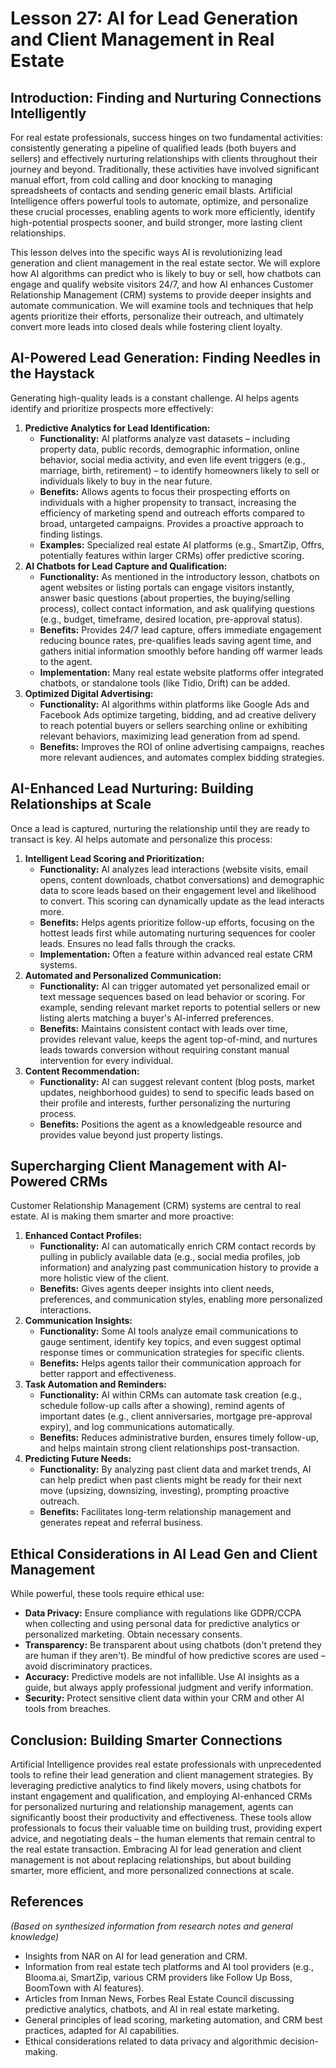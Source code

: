 # Lesson 27: AI for Lead Generation and Client Management in Real Estate

## Introduction: Finding and Nurturing Connections Intelligently

For real estate professionals, success hinges on two fundamental activities: consistently generating a pipeline of qualified leads (both buyers and sellers) and effectively nurturing relationships with clients throughout their journey and beyond. Traditionally, these activities have involved significant manual effort, from cold calling and door knocking to managing spreadsheets of contacts and sending generic email blasts. Artificial Intelligence offers powerful tools to automate, optimize, and personalize these crucial processes, enabling agents to work more efficiently, identify high-potential prospects sooner, and build stronger, more lasting client relationships.

This lesson delves into the specific ways AI is revolutionizing lead generation and client management in the real estate sector. We will explore how AI algorithms can predict who is likely to buy or sell, how chatbots can engage and qualify website visitors 24/7, and how AI enhances Customer Relationship Management (CRM) systems to provide deeper insights and automate communication. We will examine tools and techniques that help agents prioritize their efforts, personalize their outreach, and ultimately convert more leads into closed deals while fostering client loyalty.

## AI-Powered Lead Generation: Finding Needles in the Haystack

Generating high-quality leads is a constant challenge. AI helps agents identify and prioritize prospects more effectively:

1.  **Predictive Analytics for Lead Identification:**
    *   **Functionality:** AI platforms analyze vast datasets – including property data, public records, demographic information, online behavior, social media activity, and even life event triggers (e.g., marriage, birth, retirement) – to identify homeowners likely to sell or individuals likely to buy in the near future.
    *   **Benefits:** Allows agents to focus their prospecting efforts on individuals with a higher propensity to transact, increasing the efficiency of marketing spend and outreach efforts compared to broad, untargeted campaigns. Provides a proactive approach to finding listings.
    *   **Examples:** Specialized real estate AI platforms (e.g., SmartZip, Offrs, potentially features within larger CRMs) offer predictive scoring.
2.  **AI Chatbots for Lead Capture and Qualification:**
    *   **Functionality:** As mentioned in the introductory lesson, chatbots on agent websites or listing portals can engage visitors instantly, answer basic questions (about properties, the buying/selling process), collect contact information, and ask qualifying questions (e.g., budget, timeframe, desired location, pre-approval status).
    *   **Benefits:** Provides 24/7 lead capture, offers immediate engagement reducing bounce rates, pre-qualifies leads saving agent time, and gathers initial information smoothly before handing off warmer leads to the agent.
    *   **Implementation:** Many real estate website platforms offer integrated chatbots, or standalone tools (like Tidio, Drift) can be added.
3.  **Optimized Digital Advertising:**
    *   **Functionality:** AI algorithms within platforms like Google Ads and Facebook Ads optimize targeting, bidding, and ad creative delivery to reach potential buyers or sellers searching online or exhibiting relevant behaviors, maximizing lead generation from ad spend.
    *   **Benefits:** Improves the ROI of online advertising campaigns, reaches more relevant audiences, and automates complex bidding strategies.

## AI-Enhanced Lead Nurturing: Building Relationships at Scale

Once a lead is captured, nurturing the relationship until they are ready to transact is key. AI helps automate and personalize this process:

1.  **Intelligent Lead Scoring and Prioritization:**
    *   **Functionality:** AI analyzes lead interactions (website visits, email opens, content downloads, chatbot conversations) and demographic data to score leads based on their engagement level and likelihood to convert. This scoring can dynamically update as the lead interacts more.
    *   **Benefits:** Helps agents prioritize follow-up efforts, focusing on the hottest leads first while automating nurturing sequences for cooler leads. Ensures no lead falls through the cracks.
    *   **Implementation:** Often a feature within advanced real estate CRM systems.
2.  **Automated and Personalized Communication:**
    *   **Functionality:** AI can trigger automated yet personalized email or text message sequences based on lead behavior or scoring. For example, sending relevant market reports to potential sellers or new listing alerts matching a buyer's AI-inferred preferences.
    *   **Benefits:** Maintains consistent contact with leads over time, provides relevant value, keeps the agent top-of-mind, and nurtures leads towards conversion without requiring constant manual intervention for every individual.
3.  **Content Recommendation:**
    *   **Functionality:** AI can suggest relevant content (blog posts, market updates, neighborhood guides) to send to specific leads based on their profile and interests, further personalizing the nurturing process.
    *   **Benefits:** Positions the agent as a knowledgeable resource and provides value beyond just property listings.

## Supercharging Client Management with AI-Powered CRMs

Customer Relationship Management (CRM) systems are central to real estate. AI is making them smarter and more proactive:

1.  **Enhanced Contact Profiles:**
    *   **Functionality:** AI can automatically enrich CRM contact records by pulling in publicly available data (e.g., social media profiles, job information) and analyzing past communication history to provide a more holistic view of the client.
    *   **Benefits:** Gives agents deeper insights into client needs, preferences, and communication styles, enabling more personalized interactions.
2.  **Communication Insights:**
    *   **Functionality:** Some AI tools analyze email communications to gauge sentiment, identify key topics, and even suggest optimal response times or communication strategies for specific clients.
    *   **Benefits:** Helps agents tailor their communication approach for better rapport and effectiveness.
3.  **Task Automation and Reminders:**
    *   **Functionality:** AI within CRMs can automate task creation (e.g., schedule follow-up calls after a showing), remind agents of important dates (e.g., client anniversaries, mortgage pre-approval expiry), and log communications automatically.
    *   **Benefits:** Reduces administrative burden, ensures timely follow-up, and helps maintain strong client relationships post-transaction.
4.  **Predicting Future Needs:**
    *   **Functionality:** By analyzing past client data and market trends, AI can help predict when past clients might be ready for their next move (upsizing, downsizing, investing), prompting proactive outreach.
    *   **Benefits:** Facilitates long-term relationship management and generates repeat and referral business.

## Ethical Considerations in AI Lead Gen and Client Management

While powerful, these tools require ethical use:

*   **Data Privacy:** Ensure compliance with regulations like GDPR/CCPA when collecting and using personal data for predictive analytics or personalized marketing. Obtain necessary consents.
*   **Transparency:** Be transparent about using chatbots (don't pretend they are human if they aren't). Be mindful of how predictive scores are used – avoid discriminatory practices.
*   **Accuracy:** Predictive models are not infallible. Use AI insights as a guide, but always apply professional judgment and verify information.
*   **Security:** Protect sensitive client data within your CRM and other AI tools from breaches.

## Conclusion: Building Smarter Connections

Artificial Intelligence provides real estate professionals with unprecedented tools to refine their lead generation and client management strategies. By leveraging predictive analytics to find likely movers, using chatbots for instant engagement and qualification, and employing AI-enhanced CRMs for personalized nurturing and relationship management, agents can significantly boost their productivity and effectiveness. These tools allow professionals to focus their valuable time on building trust, providing expert advice, and negotiating deals – the human elements that remain central to the real estate transaction. Embracing AI for lead generation and client management is not about replacing relationships, but about building smarter, more efficient, and more personalized connections at scale.

## References

*(Based on synthesized information from research notes and general knowledge)*

*   Insights from NAR on AI for lead generation and CRM.
*   Information from real estate tech platforms and AI tool providers (e.g., Blooma.ai, SmartZip, various CRM providers like Follow Up Boss, BoomTown with AI features).
*   Articles from Inman News, Forbes Real Estate Council discussing predictive analytics, chatbots, and AI in real estate marketing.
*   General principles of lead scoring, marketing automation, and CRM best practices, adapted for AI capabilities.
*   Ethical considerations related to data privacy and algorithmic decision-making.

